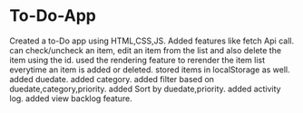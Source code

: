 # To-Do-App

Created a to-Do app using HTML,CSS,JS.
Added features like fetch Api call.
can check/uncheck an item, edit an item from the list and
also delete the item using the id.
used the rendering feature to rerender the item list everytime an item is added or deleted.
stored items in localStorage as well.
added duedate.
added category.
added filter based on duedate,category,priority.
added Sort by duedate,priority.
added activity log.
added view backlog feature.
